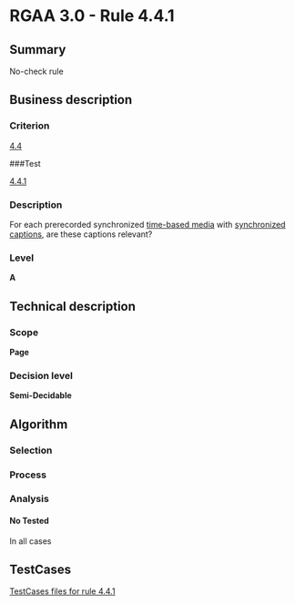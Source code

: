 # RGAA 3.0 -  Rule 4.4.1

## Summary

No-check rule

## Business description

### Criterion

[4.4](http://asqatasun.github.io/RGAA--3.0--EN/RGAA3.0_Criteria_English_version_v1.html#crit-4-4)

###Test

[4.4.1](http://asqatasun.github.io/RGAA--3.0--EN/RGAA3.0_Criteria_English_version_v1.html#test-4-4-1)

### Description
For each prerecorded
    synchronized <a href="http://asqatasun.github.io/RGAA--3.0--EN/RGAA3.0_Glossary_English_version_v1.html#mMediaTemp">time-based
  media</a> with <a href="http://asqatasun.github.io/RGAA--3.0--EN/RGAA3.0_Glossary_English_version_v1.html#mSsTitreSynchro">synchronized
  captions</a>, are these captions relevant? 


### Level

**A**

## Technical description

### Scope

**Page**

### Decision level

**Semi-Decidable**

## Algorithm

### Selection

### Process

### Analysis

#### No Tested 

In all cases



##  TestCases 

[TestCases files for rule 4.4.1](https://github.com/Asqatasun/Asqatasun/tree/master/rules/rules-rgaa3.0/src/test/resources/testcases/rgaa30/Rgaa30Rule040401/) 


